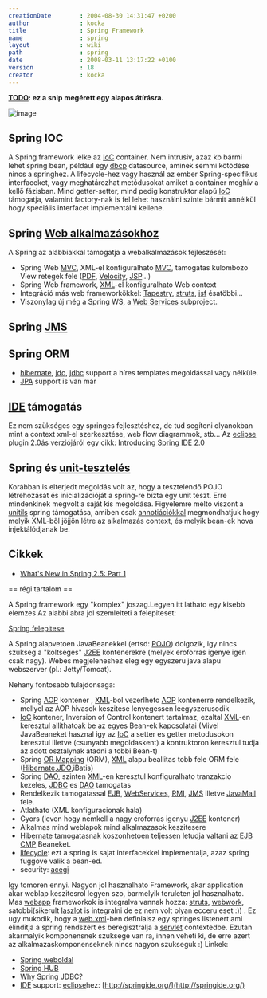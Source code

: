 ```yaml
---
creationDate        : 2004-08-30 14:31:47 +0200 
author              : kocka 
title               : Spring Framework 
name                : spring 
layout              : wiki 
path                : spring 
date                : 2008-03-11 13:17:22 +0100 
version             : 18 
creator             : kocka 
---
```

__[TODO](TODO.html): ez a snip megérett egy alapos átírásra.__

![image](http://www.springframework.org/docs/reference/images/spring-overview.gif)

## Spring IOC

A Spring framework lelke az [IoC](ioc.html) container. Nem intrusiv, azaz kb bármi lehet spring bean, például egy [dbcp](DBCP.html) datasource, aminek semmi kötődése nincs a springhez.
A lifecycle-hez vagy használ az ember Spring-specifikus interfaceket, vagy meghatározhat metódusokat amiket a container meghív a kellő fázisban.
Mind getter-setter, mind pedig konstruktor alapú [IoC](ioc.html) támogatja, valamint factory-nak is fel lehet használni szinte bármit annélkül hogy speciális interfacet implementálni kellene.

## Spring [Web alkalmazásokhoz](webapp.html)

A Spring az alábbiakkal támogatja a webalkalmazások fejleszését:

*   Spring Web [MVC](MVC.html), XML-el konfiguralhato [MVC](MVC.html), tamogatas kulombozo View retegek fele ([PDF](PDF.html), [Velocity](Velocity.html), [JSP](JSP.html)...)
*   Spring Web framework, [XML](XML.html)-el konfiguralhato Web context
*   Integráció más web frameworkökkel: [Tapestry](tapestry.html), [struts](struts.html), [jsf](JSF.html) ésatöbbi...
*   Viszonylag új még a Spring WS, a [Web Services](Missing.html) subproject.

## Spring [JMS](JMS.html)


## Spring ORM

*   [hibernate](Hibernate.html), [jdo](JDO.html), [jdbc](JDBC.html) support a híres templates megoldással vagy nélküle.
*   [JPA](JPA.html) support is van már

## [IDE](IDE.html) támogatás

Ez nem szükséges egy springes fejlesztéshez, de tud segíteni olyanokban mint a context xml-el szerkesztése, web flow diagrammok, stb...
Az [eclipse](Eclipse.html) plugin 2.0ás verziójáról egy cikk: [Introducing Spring IDE 2.0](http://www.javabeat.net/articles/2007/09/introduction-to-spring-ide-2-0/5)

## Spring és [unit-tesztelés](test.html)

Korábban is elterjedt megoldás volt az, hogy a tesztelendő POJO létrehozását és inicializációját a spring-re bízta egy unit teszt. Erre mindenkinek megvolt a saját kis megoldása. Figyelemre méltó viszont a [unitils](Unitils.html) spring támogatása, amiben csak [annotiációkkal](annotations.html) megmondhatjuk hogy melyik XML-ből jöjjön létre az alkalmazás context, és melyik bean-ek hova injektálódjanak be.

## Cikkek


*   [What's New in Spring 2.5: Part 1](http://www.infoq.com/articles/spring-2.5-part-1)




== régi tartalom ==

A Spring framework egy "komplex" joszag.Legyen itt lathato egy kisebb elemzes
Az alabbi abra jol szemlelteti a felepiteset:

[Spring felepitese](http://www.springframework.org/docs/reference/images/spring-overview.gif)

A Spring alapvetoen JavaBeanekkel (ertsd: [POJO](pojo.html)) dolgozik, igy nincs szukseg a "koltseges" [J2EE](j2ee.html) kontenerekre (melyek eroforras igenye igen csak nagy). Webes megjeleneshez eleg egy egyszeru java alapu webszerver (pl.: Jetty/Tomcat).

Nehany fontosabb tulajdonsaga:

*   Spring [AOP](AOP.html) kontener , [XML](XML.html)-bol vezerlheto [AOP](AOP.html) kontenerre rendelkezik, mellyel az AOP hivasok keszitese lenyegessen leegyszerusodik
*   [IoC](ioc.html) kontener, Inversion of Control kontenert tartalmaz, ezaltal [XML](XML.html)-en keresztul allithatoak be az egyes Bean-ek kapcsolatai (Mivel JavaBeaneket hasznal igy az [IoC](ioc.html) a setter es getter metodusokon keresztul illetve (csunyabb megoldaskent) a kontruktoron keresztul tudja az adott osztalynak atadni a tobbi Bean-t)
*   Spring [OR Mapping](OR%20Mapping.html) (ORM), [XML](XML.html) alapu beallitas tobb fele ORM fele ([Hibernate](Hibernate.html),[JDO](JDO.html),iBatis)
*   Spring [DAO](DAO.html), szinten [XML](XML.html)-en keresztul konfiguralhato tranzakcio kezeles, [JDBC](JDBC.html) es [DAO](DAO.html) tamogatas
*   Rendelkezik tamogatassal [EJB](EJB.html), [WebServices](WebServices.html), [RMI](RMI.html), [JMS](JMS.html) illetve [JavaMail](Missing.html) fele.
*   Atlathato (XML konfiguracionak hala)
*   Gyors (leven hogy nemkell a nagy eroforras igenyu [J2EE](j2ee.html) kontener)
*   Alkalmas mind weblapok mind alkalmazasok keszitesere
*   [Hibernate](Hibernate.html) tamogatasnak koszonhetoen teljessen letudja valtani az [EJB](EJB.html) [CMP](CMP.html) Beaneket.
*   [lifecycle](lifecycle.html): ezt a spring is sajat interfacekkel implementalja, azaz spring fuggove valik a bean-ed.
*   security: [acegi](acegi.html)

Igy tomoren ennyi. Nagyon jol hasznalhato Framework, akar application akar weblap keszitesrol legyen szo, barmelyik teruleten jol hasznalhato. Mas [webapp](webapp.html) frameworkok is integralva vannak hozza: [struts](struts.html), [webwork](WebWork.html), satobbi(sikerult [laszlo](Laszlo.html)t is integralni de ez nem volt olyan ecceru eset :))
. Ez ugy mukodik, hogy a [web.xml](Missing.html)-ben definialsz egy springes listenert ami elinditja a spring rendszert es beregisztralja a [servlet](servlet.html) contextedbe. Ezutan akarmalyik komponensnek szuksege van ra, innen veheti ki, de erre azert az alkalmazaskomponenseknek nincs nagyon szukseguk :)
Linkek:

*   [Spring weboldal](http://www.springframework.org/)
*   [Spring HUB](http://springhub.com/)
*   [Why Spring JDBC?](http://today.java.net/pub/a/today/2006/05/09/why-spring-jdbc.html)
*   [IDE](IDE.html) support: [eclipse](Eclipse.html)hez: [http://springide.org/](http://springide.org/)



